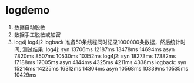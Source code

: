 # logdemo
1. 数据自动脱敏
2. 数据手工脱敏或加密
3. log4j log4j2 logback 准备50条线程同时记录1000000条数据，然后统计时间, 测试结果:
    log4j:
        syn 13706ms  12187ms 13478ms 14694ms
        asyn 7820ms 8507ms 10530ms 10352ms
    log4j2:
        syn 18273ms  17382ms 17188ms 17005ms
        asyn 4144ms 4325ms 4211ms 4338ms
    logback:
        syn 15214ms 14225ms 16312ms 14304ms
        asyn 10568ms 10339ms 10535ms 10429ms




